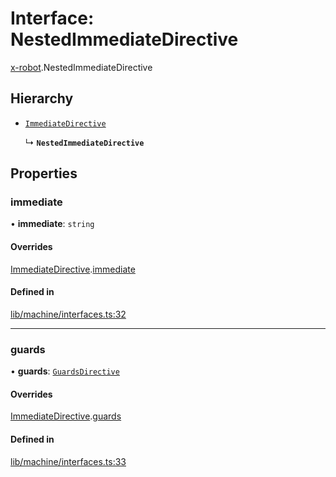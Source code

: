 # Interface: NestedImmediateDirective

[x-robot](../modules/x_robot.md).NestedImmediateDirective

## Hierarchy

- [`ImmediateDirective`](x_robot.ImmediateDirective.md)

  ↳ **`NestedImmediateDirective`**

## Properties

### immediate

• **immediate**: `string`

#### Overrides

[ImmediateDirective](x_robot.ImmediateDirective.md).[immediate](x_robot.ImmediateDirective.md#immediate)

#### Defined in

[lib/machine/interfaces.ts:32](https://github.com/Masquerade-Circus/x-robot/blob/a0ed060/lib/machine/interfaces.ts#L32)

___

### guards

• **guards**: [`GuardsDirective`](x_robot.GuardsDirective.md)

#### Overrides

[ImmediateDirective](x_robot.ImmediateDirective.md).[guards](x_robot.ImmediateDirective.md#guards)

#### Defined in

[lib/machine/interfaces.ts:33](https://github.com/Masquerade-Circus/x-robot/blob/a0ed060/lib/machine/interfaces.ts#L33)
